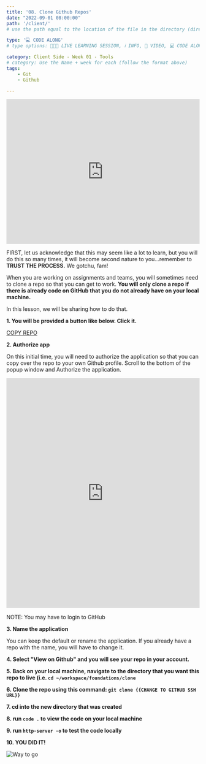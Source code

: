 ```yaml
---
title: '08. Clone Github Repos'
date: "2022-09-01 08:00:00"
path: '/client/'
# use the path equal to the location of the file in the directory (directory structure)

type: '💻 CODE ALONG'
# type options: 👩🏽‍🏫 LIVE LEARNING SESSION, ℹ️ INFO, 🎥 VIDEO, 💻 CODE ALONG, 🥼LAB, ↩️ REVIEW/NOTES, 👥 GROUP LEARNING, 👷🏼‍♂️ GROUP PROJECT, 🧠 ASSESSMENT, 📝 ASSIGNMENT

category: Client Side - Week 01 - Tools
# category: Use the Name + week for each (follow the format above)
tags: 
    - Git
    - Github

---
```

<div style="padding:75% 0 0 0;position:relative;"><iframe src="https://player.vimeo.com/video/748071461?h=8d1c0a94a4&amp;badge=0&amp;autopause=0&amp;player_id=0&amp;app_id=58479" frameborder="0" allow="autoplay; fullscreen; picture-in-picture" allowfullscreen style="position:absolute;top:0;left:0;width:100%;height:100%;" title="Clone Github Repo"></iframe></div><script src="https://player.vimeo.com/api/player.js"></script>

FIRST, let us acknowledge that this may seem like a lot to learn, but you will do this so many times, it will become second nature to you...remember to **TRUST THE PROCESS.** We gotchu, fam!

When you are working on assignments and teams, you will sometimes need to clone a repo so that you can get to work. **You will only clone a repo if there is already code on GitHub that you do not already have on your local machine.**

In this lesson, we will be sharing how to do that.

**1. You will be provided a button like below. Click it.**

<a class="rn-button btn-purple" href="https://repo-copier.netlify.app/u/codetracker-learning/clone-me" target="_blank">COPY REPO</a>

**2. Authorize app**

On this initial time, you will need to authorize the application so that you can copy over the repo to your own Github profile. Scroll to the bottom of the popup window and Authorize the application.

<div style="padding:119.14% 0 0 0;position:relative;"><iframe src="https://player.vimeo.com/video/694052966?h=92fda3bcc9&amp;badge=0&amp;autopause=0&amp;player_id=0&amp;app_id=58479" frameborder="0" allow="autoplay; fullscreen; picture-in-picture" allowfullscreen style="position:absolute;top:0;left:0;width:100%;height:100%;" title="authorize"></iframe></div><script src="https://player.vimeo.com/api/player.js"></script>

NOTE: You may have to login to GitHub

**3. Name the application**

You can keep the default or rename the application. If you already have a repo with the name, you will have to change it.

**4. Select "View on Github" and you will see your repo in your account.**

**5. Back on your local machine, navigate to the directory that you want this repo to live (i.e. `cd ~/workspace/foundations/clone`**

**6. Clone the repo using this command: `git clone {{CHANGE TO GITHUB SSH URL}}`**

**7. cd into the new directory that was created**

**8. run `code .` to view the code on your local machine**

**9. run `http-server -o` to test the code locally**

**10. YOU DID IT!**

![Way to go](https://media.giphy.com/media/H1NIKdfygAAMruqArl/giphy.gif)
